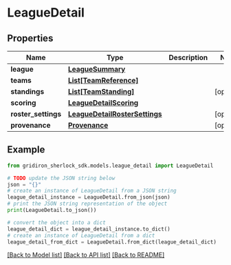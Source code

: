 # LeagueDetail


## Properties

Name | Type | Description | Notes
------------ | ------------- | ------------- | -------------
**league** | [**LeagueSummary**](LeagueSummary.md) |  | 
**teams** | [**List[TeamReference]**](TeamReference.md) |  | 
**standings** | [**List[TeamStanding]**](TeamStanding.md) |  | [optional] 
**scoring** | [**LeagueDetailScoring**](LeagueDetailScoring.md) |  | 
**roster_settings** | [**LeagueDetailRosterSettings**](LeagueDetailRosterSettings.md) |  | [optional] 
**provenance** | [**Provenance**](Provenance.md) |  | [optional] 

## Example

```python
from gridiron_sherlock_sdk.models.league_detail import LeagueDetail

# TODO update the JSON string below
json = "{}"
# create an instance of LeagueDetail from a JSON string
league_detail_instance = LeagueDetail.from_json(json)
# print the JSON string representation of the object
print(LeagueDetail.to_json())

# convert the object into a dict
league_detail_dict = league_detail_instance.to_dict()
# create an instance of LeagueDetail from a dict
league_detail_from_dict = LeagueDetail.from_dict(league_detail_dict)
```
[[Back to Model list]](../README.md#documentation-for-models) [[Back to API list]](../README.md#documentation-for-api-endpoints) [[Back to README]](../README.md)


